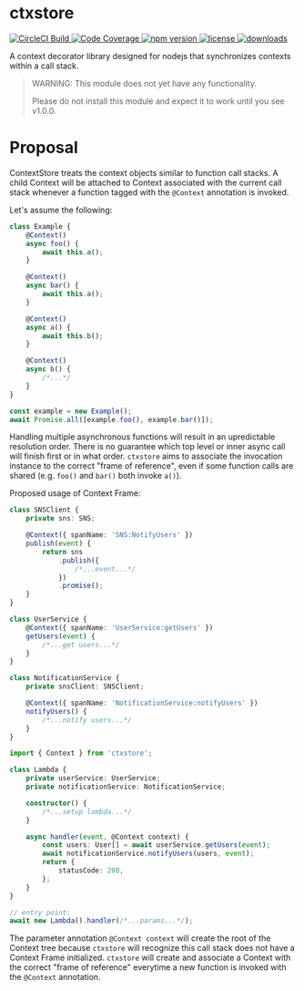# ctxstore

<a href="https://app.circleci.com/pipelines/github/kaonashi-noface/ctxstore?branch=main&filter=all">
    <img src="https://circleci.com/gh/kaonashi-noface/ctxstore.svg?style=svg" alt="CircleCI Build" />
</a>
<a href='https://coveralls.io/github/kaonashi-noface/ctxstore?branch=main'>
    <img src='https://coveralls.io/repos/github/kaonashi-noface/ctxstore/badge.svg?branch=main' alt='Code Coverage' />
</a>
<a href='https://www.npmjs.com/package/ctxstore'>
    <img alt="npm version" src="https://img.shields.io/npm/v/ctxstore" />
</a>
<a href='https://www.npmjs.com/package/ctxstore'>
    <img alt="license" src="https://img.shields.io/npm/l/ctxstore" />
</a>
<a href='https://www.npmjs.com/package/ctxstore'>
    <img alt="downloads" src="https://img.shields.io/npm/dm/ctxstore" />
</a>

A context decorator library designed for nodejs that synchronizes contexts within a call stack.

> WARNING: This module does not yet have any functionality.
>
> Please do not install this module and expect it to work until you see v1.0.0.

# Proposal

ContextStore treats the context objects similar to function call stacks. A child Context will be attached to Context associated with the current call stack whenever a function tagged with the `@Context` annotation is invoked.

Let's assume the following:

```ts
class Example {
    @Context()
    async foo() {
        await this.a();
    }

    @Context()
    async bar() {
        await this.a();
    }

    @Context()
    async a() {
        await this.b();
    }

    @Context()
    async b() {
        /*...*/
    }
}

const example = new Example();
await Promise.all([example.foo(), example.bar()]);
```

Handling multiple asynchronous functions will result in an upredictable resolution order. There is no guarantee which top level or inner async call will finish first or in what order. `ctxstore` aims to associate the invocation instance to the correct "frame of reference", even if some function calls are shared (e.g. `foo()` and `bar()` both invoke `a()`).

Proposed usage of Context Frame:

```ts
class SNSClient {
    private sns: SNS;

    @Context({ spanName: 'SNS:NotifyUsers' })
    publish(event) {
        return sns
            .publish({
                /*...event...*/
            })
            .promise();
    }
}

class UserService {
    @Context({ spanName: 'UserService:getUsers' })
    getUsers(event) {
        /*...get users...*/
    }
}

class NotificationService {
    private snsClient: SNSClient;

    @Context({ spanName: 'NotificationService:notifyUsers' })
    notifyUsers() {
        /*...notify users...*/
    }
}

import { Context } from 'ctxstore';

class Lambda {
    private userService: UserService;
    private notificationService: NotificationService;

    constructor() {
        /*...setup lambda...*/
    }

    async handler(event, @Context context) {
        const users: User[] = await userService.getUsers(event);
        await notificationService.notifyUsers(users, event);
        return {
            statusCode: 200,
        };
    }
}

// entry point:
await new Lambda().handler(/*...params...*/);
```

The parameter annotation `@Context context` will create the root of the Context tree because `ctxstore` will recognize this call stack does not have a Context Frame initialized. `ctxstore` will create and associate a Context with the correct "frame of reference" everytime a new function is invoked with the `@Context` annotation.
